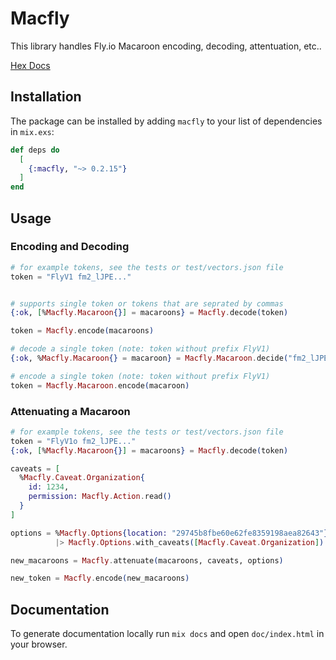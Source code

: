 # Macfly

This library handles Fly.io Macaroon encoding, decoding, attentuation, etc..

[Hex Docs](https://hexdocs.pm/macfly/)

## Installation

The package can be installed by adding `macfly` to your list of dependencies in `mix.exs`:

```elixir
def deps do
  [
    {:macfly, "~> 0.2.15"}
  ]
end
```

## Usage

### Encoding and Decoding

```elixir
# for example tokens, see the tests or test/vectors.json file
token = "FlyV1 fm2_lJPE..."


# supports single token or tokens that are seprated by commas
{:ok, [%Macfly.Macaroon{}] = macaroons} = Macfly.decode(token)

token = Macfly.encode(macaroons)

# decode a single token (note: token without prefix FlyV1)
{:ok, %Macfly.Macaroon{} = macaroon} = Macfly.Macaroon.decide("fm2_lJPE...")

# encode a single token (note: token without prefix FlyV1)
token = Macfly.Macaroon.encode(macaroon)
```

### Attenuating a Macaroon

```elixir
# for example tokens, see the tests or test/vectors.json file
token = "FlyV1o fm2_lJPE..."
{:ok, [%Macfly.Macaroon{}] = macaroons} = Macfly.decode(token)

caveats = [
  %Macfly.Caveat.Organization{
    id: 1234,
    permission: Macfly.Action.read()
  }
]

options = %Macfly.Options{location: "29745b8fbe60e62fe8359198aea82643"}
          |> Macfly.Options.with_caveats([Macfly.Caveat.Organization])

new_macaroons = Macfly.attenuate(macaroons, caveats, options)

new_token = Macfly.encode(new_macaroons)
```

## Documentation

To generate documentation locally run `mix docs` and open `doc/index.html` in your browser.
